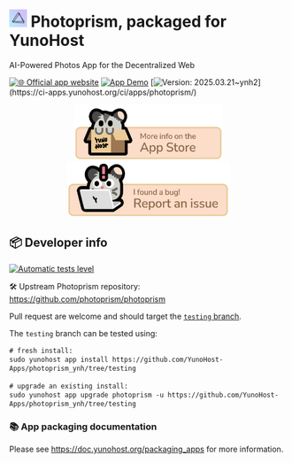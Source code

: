 <!--
N.B.: This README was automatically generated by <https://github.com/YunoHost/apps_tools/blob/main/readme_generator>
It shall NOT be edited by hand.
-->

<h1>
  <img src="https://raw.githubusercontent.com/YunoHost/apps/main/logos/photoprism.png" width="32px" alt="Logo of Photoprism">
  Photoprism, packaged for YunoHost
</h1>

AI-Powered Photos App for the Decentralized Web

[![🌐 Official app website](https://img.shields.io/badge/Official_app_website-darkgreen?style=for-the-badge)](https://photoprism.app)
[![App Demo](https://img.shields.io/badge/App_Demo-blue?style=for-the-badge)](https://demo-fr.photoprism.app)
[![Version: 2025.03.21~ynh2](https://img.shields.io/badge/Version-2025.03.21~ynh2-rgba(0,150,0,1)?style=for-the-badge)](https://ci-apps.yunohost.org/ci/apps/photoprism/)

<div align="center">
<a href="https://apps.yunohost.org/app/photoprism"><img height="100px" src="https://github.com/YunoHost/yunohost-artwork/raw/refs/heads/main/badges/neopossum-badges/badge_more_info_on_the_appstore.svg"/></a>
<a href="https://github.com/YunoHost-Apps/photoprism_ynh/issues"><img height="100px" src="https://github.com/YunoHost/yunohost-artwork/raw/refs/heads/main/badges/neopossum-badges/badge_report_an_issue.svg"/></a>
</div>

## 📦 Developer info

[![Automatic tests level](https://apps.yunohost.org/badge/cilevel/photoprism)](https://ci-apps.yunohost.org/ci/apps/photoprism/)

🛠️ Upstream Photoprism repository: <https://github.com/photoprism/photoprism>

Pull request are welcome and should target the [`testing` branch](https://github.com/YunoHost-Apps/photoprism_ynh/tree/testing).

The `testing` branch can be tested using:
```
# fresh install:
sudo yunohost app install https://github.com/YunoHost-Apps/photoprism_ynh/tree/testing

# upgrade an existing install:
sudo yunohost app upgrade photoprism -u https://github.com/YunoHost-Apps/photoprism_ynh/tree/testing
```

### 📚 App packaging documentation

Please see <https://doc.yunohost.org/packaging_apps> for more information.